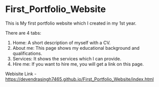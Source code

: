 # First_Portfolio_Website

This is My first portfolio website which I created in my 1st year.

There are 4 tabs:
1. Home: A short description of myself with a CV.
2. About me: This page shows my educational background and qualifications.
3. Services: It shows the services which I can provide.
4. Hire me: If you want to hire me, you will get a link on this page.

Webisite Link - https://devendrasingh7465.github.io/First_Portfolio_Website/index.html
